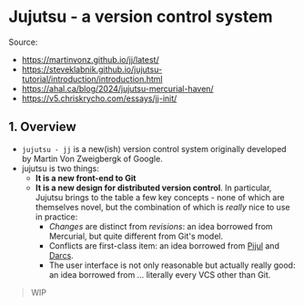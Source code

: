 # Jujutsu - a version control system

Source:

- <https://martinvonz.github.io/jj/latest/>
- <https://steveklabnik.github.io/jujutsu-tutorial/introduction/introduction.html>
- <https://ahal.ca/blog/2024/jujutsu-mercurial-haven/>
- <https://v5.chriskrycho.com/essays/jj-init/>

## 1. Overview

- `jujutsu - jj` is a new(ish) version control system originally developed by Martin Von Zweigbergk of Google.
- jujutsu is two things:
  - **It is a new front-end to Git**
  - **It is a new design for distributed version control**. In particular, Jujutsu brings to the table a few key concepts - none of which are themselves novel, but the combination of which is _really_ nice to use in practice:
    - _Changes_ are distinct from _revisions_: an idea borrowed from Mercurial, but quite different from Git's model.
    - Conflicts are first-class item: an idea borrowed from [Pijul](https://pijul.org/) and [Darcs](https://darcs.net/).
    - The user interface is not only reasonable but actually really good: an idea borrowed from … literally every VCS other than Git.

> WIP
